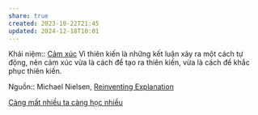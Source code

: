 ```yaml
---
share: true
created: 2023-10-22T21:45
updated: 2024-12-18T10:01
---
```

Khái niệm:: [Cảm xúc](../../../%CE%9E%20Kh%C3%A1i%20ni%E1%BB%87m/C%E1%BA%A3m%20x%C3%BAc.md)
Vì thiên kiến là những kết luận xảy ra một cách tự động, nên cảm xúc vừa là cách để tạo ra thiên kiến, vừa là cách để khắc phục thiên kiến.

Nguồn:: Michael Nielsen, [Reinventing Explanation](https://michaelnielsen.org/reinventing_explanation/index.html)

[Càng mất nhiều ta càng học nhiều](./C%C3%A0ng%20m%E1%BA%A5t%20nhi%E1%BB%81u%20ta%20c%C3%A0ng%20h%E1%BB%8Dc%20nhi%E1%BB%81u.md)

